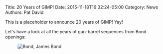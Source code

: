 Title: 20 Years of GIMP!
Date: 2015-11-18T16:32:24-05:00
Category: News
Authors: Pat David

This is a placeholder to announce 20 years of GIMP!  Yay!

Let's have a look at all the years of gun-barrel sequences from Bond openings:

<figure>
<img src='{filename}./images/bond.jpg' alt='Bond, James Bond'/>
</figure>

